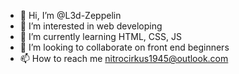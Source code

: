 - 👋 Hi, I’m @L3d-Zeppelin
- 👀 I’m interested in web developing
- 🌱 I’m currently learning HTML, CSS, JS
- 💞️ I’m looking to collaborate on front end beginners
- 📫 How to reach me nitrocirkus1945@outlook.com

<!---
L3d-Zeppelin/L3d-Zeppelin is a ✨ special ✨ repository because its `README.md` (this file) appears on your GitHub profile.
You can click the Preview link to take a look at your changes.
--->
